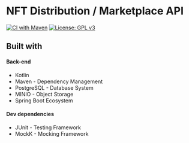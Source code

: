# NFT Distribution / Marketplace API

[![CI with Maven](https://github.com/maxoehm/dpm.polital.de/actions/workflows/maven.yml/badge.svg)](https://github.com/maxoehm/dpm.polital.de/actions/workflows/maven.yml)
[![License: GPL v3](https://img.shields.io/badge/License-GPLv3-blue.svg)](https://www.gnu.org/licenses/gpl-3.0)


## Built with
#### Back-end
* Kotlin
* Maven - Dependency Management
* PostgreSQL - Database System
* MINIO - Object Storage
* Spring Boot Ecosystem
#### Dev dependencies
* JUnit - Testing Framework
* MockK - Mocking Framework
